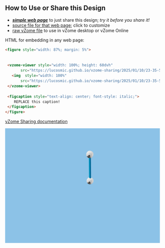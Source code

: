 
## How to Use or Share this Design

 - [***simple web page***](<https://lucosmic.github.io/vzome-sharing/2025/01/10/23-35-59-183Z-blue-share-hello/>) to just share this design; *try it before you share it!*
 - [source file for that web page](<https://github.com/lucosmic/vzome-sharing/edit/main/2025/01/10/23-35-59-183Z-blue-share-hello/index.md>); click to customize
 - [raw vZome file](<https://raw.githubusercontent.com/lucosmic/vzome-sharing/main/2025/01/10/23-35-59-183Z-blue-share-hello/blue-share-hello.vZome>) to use in vZome desktop or vZome Online
 
 HTML for embedding in any web page:
 ```html
<figure style="width: 87%; margin: 5%">
  
  
  <vzome-viewer style="width: 100%; height: 60dvh" 
        src="https://lucosmic.github.io/vzome-sharing/2025/01/10/23-35-59-183Z-blue-share-hello/blue-share-hello.vZome" >
    <img  style="width: 100%"
        src="https://lucosmic.github.io/vzome-sharing/2025/01/10/23-35-59-183Z-blue-share-hello/blue-share-hello.png" >
  </vzome-viewer>

  <figcaption style="text-align: center; font-style: italic;">
     REPLACE this caption!
  </figcaption>
</figure>

 ```

[vZome Sharing documentation](https://vzome.github.io/vzome/sharing.html#how-it-works)

![Image](<blue-share-hello.png>)

